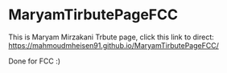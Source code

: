 # MaryamTirbutePageFCC
 
This is Maryam Mirzakani Trbute page, click this link to direct:
https://mahmoudmheisen91.github.io/MaryamTirbutePageFCC/

Done for FCC :)
